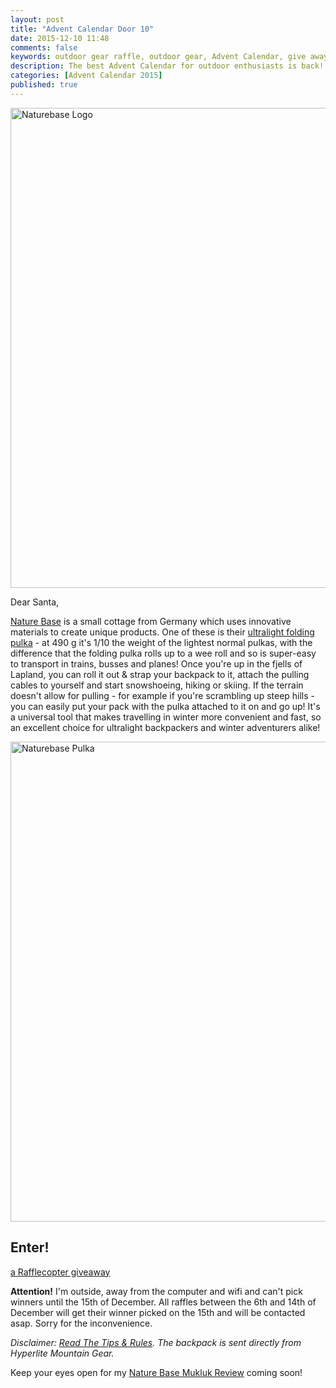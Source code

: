 ```yaml
---
layout: post
title: "Advent Calendar Door 10"
date: 2015-12-10 11:48
comments: false
keywords: outdoor gear raffle, outdoor gear, Advent Calendar, give away
description: The best Advent Calendar for outdoor enthusiasts is back! Full of sweet prizes which will enhance your adventures and make them more ultralight & fun!
categories: [Advent Calendar 2015]
published: true
---
```


<a data-flickr-embed="true"  href="https://hikinginfinland.com/2015/12/advent-calendar-door-10.html" title="Naturebase Logo"><img src="https://farm1.staticflickr.com/731/23167145419_7a125a8d05_b.jpg" width="1024" height="768" alt="Naturebase Logo"></a><script async src="//embedr.flickr.com/assets/client-code.js" charset="utf-8"></script>

<!-- more -->

Dear Santa,

[Nature Base](http://www.naturebase.de) is a small cottage from Germany which uses innovative materials to create unique products. One of these is their [ultralight folding pulka](http://www.naturebase.de/shop/pulka) - at 490 g it's 1/10 the weight of the lightest normal pulkas, with the difference that the folding pulka rolls up to a wee roll and so is super-easy to transport in trains, busses and planes! Once you're up in the fjells of Lapland, you can roll it out & strap your backpack to it, attach the pulling cables to yourself and start snowshoeing, hiking or skiing. If the terrain doesn't allow for pulling - for example if you're scrambling up steep hills - you can easily put your pack with the pulka attached to it on and go up! It's a universal tool that makes travelling in winter more convenient and fast, so an excellent choice for ultralight backpackers and winter adventurers alike!

<a data-flickr-embed="true"  href="https://www.flickr.com/photos/hendrikmorkel/23452677151/in/dateposted/" title="Naturebase Pulka"><img src="https://farm1.staticflickr.com/600/23452677151_fc193b7425_b.jpg" width="1024" height="768" alt="Naturebase Pulka"></a><script async src="//embedr.flickr.com/assets/client-code.js" charset="utf-8"></script>

## Enter!

<a class="rcptr" href="http://www.rafflecopter.com/rafl/display/2eafd89568/" rel="nofollow" data-raflid="2eafd89568" data-theme="classic" data-template="547b1bf514e3887a6c34e3c0" id="rcwidget_k0w96eqv">a Rafflecopter giveaway</a>
<script src="https://widget-prime.rafflecopter.com/launch.js"></script>

**Attention!** I'm outside, away from the computer and wifi and can't pick winners until the 15th of December. All raffles between the 6th and 14th of December will get their winner picked on the 15th and will be contacted asap. Sorry for the inconvenience. 

*Disclaimer: [Read The Tips & Rules](https://hikinginfinland.com/2015/11/advent-calendar-2015-the-rules.html). The backpack is sent directly from Hyperlite Mountain Gear.*

Keep your eyes open for my [Nature Base Mukluk Review](http://www.naturebase.de/shop/mukluk) coming soon!